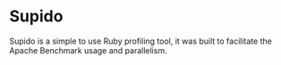 Supido
======

Supido is a simple to use Ruby profiling tool, it was built to facilitate the Apache Benchmark usage and parallelism.